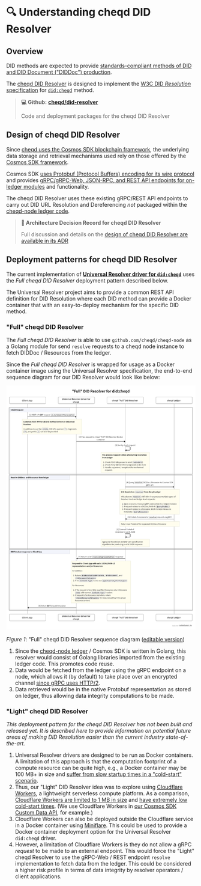 # 🔍 Understanding cheqd DID Resolver

## Overview

DID methods are expected to provide [standards-compliant methods of DID and DID Document ("DIDDoc") production](https://w3c.github.io/did-core/#production-and-consumption).

The [cheqd DID Resolver](https://github.com/cheqd/did-resolver) is designed to implement the [W3C DID _Resolution_ specification](https://w3c-ccg.github.io/did-resolution/) for [`did:cheqd`](https://docs.cheqd.io/node/architecture/adr-list/adr-002-cheqd-did-method) method.

> **💻 Github:** [**cheqd/did-resolver**](https://github.com/cheqd/did-resolver/)
>
> Code and deployment packages for the cheqd DID Resolver
## Design of cheqd DID Resolver

Since [cheqd uses the Cosmos SDK blockchain framework](https://blog.cheqd.io/why-cheqd-has-joined-the-cosmos-4db8845722c5), the underlying data storage and retrieval mechanisms used rely on those offered by the [Cosmos SDK framework](https://docs.cosmos.network/main/intro/overview.html).

Cosmos SDK [uses Protobuf (Protocol Buffers) encoding for its wire protocol](https://docs.cosmos.network/main/core/encoding.html) and provides [gRPC/gRPC-Web, JSON-RPC, and REST API endpoints for on-ledger modules](https://docs.cosmos.network/main/core/grpc_rest.html) and functionality.

The cheqd DID Resolver uses these existing gRPC/REST API endpoints to carry out DID URL Resolution and Dereferencing _not_ packaged within the [cheqd-node ledger code](https://github.com/cheqd/cheqd-node).

> **📝 Architecture Decision Record for cheqd DID Resolver**
>
> Full discussion and details on the [design of cheqd DID Resolver are available in its ADR](../architecture/adr-list/adr-003-did-resolver.md)

## Deployment patterns for cheqd DID Resolver

The current implementation of [**Universal Resolver driver for `did:cheqd`**](https://github.com/decentralized-identity/universal-resolver) uses the _Full cheqd DID Resolver_ deployment pattern described below.

The Universal Resolver project aims to provide a common REST API definition for DID Resolution where each DID method can provide a Docker container that with an easy-to-deploy mechanism for the specific DID method.

### "Full" cheqd DID Resolver

The _Full cheqd DID Resolver_ is able to use `github.com/cheqd/cheqd-node` as a Golang module for send `resolve` requests to a cheqd node instance to fetch DIDDoc / Resources from the ledger.

Since the _Full cheqd DID Resolver_ is wrapped for usage as a Docker container image using the Universal Resolver specification, the end-to-end sequence diagram for our DID Resolver would look like below:

![Full cheqd DID Resolver sequence diagram](../.gitbook/assets/cheqd-full-did-resolver-sequence-diagram.png)

_Figure 1_: "Full" cheqd DID Resolver sequence diagram ([editable version](https://swimlanes.io/u/CE_Rjphs9?rev=7))

1. Since the [cheqd-node ledger](https://github.com/cheqd/cheqd-node) / Cosmos SDK is written in Golang, this resolver would consist of Golang libraries imported from the existing ledger code. This promotes code reuse.
2. Data would be fetched from the ledger using the gRPC endpoint on a node, which allows it (by default) to take place over an encrypted channel [since gRPC uses HTTP/2](https://grpc.io/).
3. Data retrieved would be in the native Protobuf representation as stored on ledger, thus allowing data integrity computations to be made.

### "Light" cheqd DID Resolver

_This deployment pattern for the cheqd DID Resolver has not been built and released yet. It is described here to provide information on potential future areas of making DID Resolution easier than the current industry state-of-the-art._

1. Universal Resolver drivers are designed to be run as Docker containers. A limitation of this approach is that the computation footprint of a compute resource can be quite high, e.g., a Docker container may be 100 MB+ in size and [suffer from slow startup times in a "cold-start" scenario](https://mikhail.io/serverless/coldstarts/aws/).
2. Thus, our "Light" DID Resolver idea was to explore using [Cloudflare Workers](https://workers.cloudflare.com/), a lightweight serverless compute platform. As a comparison, [Cloudflare Workers are limited to 1 MB in size](https://developers.cloudflare.com/workers/platform/limits/) and [have extremely low cold-start times](https://blog.cloudflare.com/eliminating-cold-starts-with-cloudflare-workers/). (We use Cloudflare Workers in [our Cosmos SDK Custom Data API](https://github.com/cheqd/data-api), for example.)
3. Cloudflare Workers can also be deployed outside the Cloudflare service in a Docker container using [Miniflare](https://miniflare.dev/). This could be used to provide a Docker container deployment option for the Universal Resolver `did:cheqd` driver.
4. However, a limitation of Cloudflare Workers is they do not allow a gRPC _request_ to be made to an external endpoint. This would force the "Light" cheqd Resolver to use the gRPC-Web / REST endpoint `resolve` implementation to fetch data from the ledger. This could be considered a higher risk profile in terms of data integrity by resolver operators / client applications.
